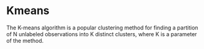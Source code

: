 # Kmeans
The K-means algorithm is a popular clustering method for finding a partition of N unlabeled observations into K distinct clusters, where K is a parameter of the method.
